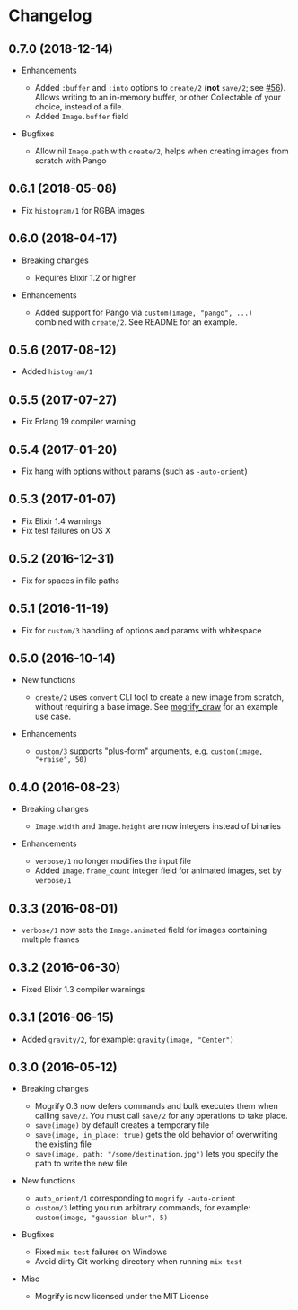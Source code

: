 # Changelog

## 0.7.0 (2018-12-14)

* Enhancements
  * Added `:buffer` and `:into` options to `create/2` (**not** `save/2`; see [#56](https://github.com/route/mogrify/issues/56)).
    Allows writing to an in-memory buffer, or other Collectable of your choice, instead of a file.
  * Added `Image.buffer` field

* Bugfixes
  * Allow nil `Image.path` with `create/2`, helps when creating images from scratch with Pango

## 0.6.1 (2018-05-08)

* Fix `histogram/1` for RGBA images

## 0.6.0 (2018-04-17)

* Breaking changes
  * Requires Elixir 1.2 or higher

* Enhancements
  * Added support for Pango via `custom(image, "pango", ...)` combined with `create/2`. See README for an example.

## 0.5.6 (2017-08-12)

* Added `histogram/1`

## 0.5.5 (2017-07-27)

* Fix Erlang 19 compiler warning

## 0.5.4 (2017-01-20)

* Fix hang with options without params (such as `-auto-orient`)

## 0.5.3 (2017-01-07)

* Fix Elixir 1.4 warnings
* Fix test failures on OS X

## 0.5.2 (2016-12-31)

* Fix for spaces in file paths

## 0.5.1 (2016-11-19)

* Fix for `custom/3` handling of options and params with whitespace

## 0.5.0 (2016-10-14)

* New functions
  * `create/2` uses `convert` CLI tool to create a new image from scratch, without requiring a base image.
  See [mogrify_draw](https://github.com/zamith/mogrify_draw) for an example use case.

* Enhancements
  * `custom/3` supports "plus-form" arguments, e.g. `custom(image, "+raise", 50)`

## 0.4.0 (2016-08-23)

* Breaking changes
  * `Image.width` and `Image.height` are now integers instead of binaries

* Enhancements
  * `verbose/1` no longer modifies the input file
  * Added `Image.frame_count` integer field for animated images, set by `verbose/1`

## 0.3.3 (2016-08-01)

* `verbose/1` now sets the `Image.animated` field for images containing multiple frames

## 0.3.2 (2016-06-30)

* Fixed Elixir 1.3 compiler warnings

## 0.3.1 (2016-06-15)

* Added `gravity/2`, for example: `gravity(image, "Center")`

## 0.3.0 (2016-05-12)

* Breaking changes
  * Mogrify 0.3 now defers commands and bulk executes them when calling `save/2`. You must call `save/2` for any operations to take place.
  * `save(image)` by default creates a temporary file
  * `save(image, in_place: true)` gets the old behavior of overwriting the existing file
  * `save(image, path: "/some/destination.jpg")` lets you specify the path to write the new file

* New functions
  * `auto_orient/1` corresponding to `mogrify -auto-orient`
  * `custom/3` letting you run arbitrary commands, for example: `custom(image, "gaussian-blur", 5)`

* Bugfixes
  * Fixed `mix test` failures on Windows
  * Avoid dirty Git working directory when running `mix test`

* Misc
  * Mogrify is now licensed under the MIT License
